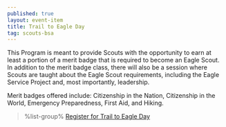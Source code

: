 ```yaml
---
published: true
layout: event-item
title: Trail to Eagle Day
tag: scouts-bsa
---
```


This Program is meant to provide Scouts with the opportunity to earn at least a portion of a merit badge that is required to become an Eagle Scout.  In addition to the merit badge class, there will also be a session where Scouts are taught about the Eagle Scout requirements, including the Eagle Service Project and, most importantly, leadership. 

Merit badges offered include: Citizenship in the Nation, Citizenship in the World, Emergency Preparedness, First Aid, and Hiking.

> %list-group%
> <a href="https://scoutingevent.com/066-56090" class="list-group-item">Register for Trail to Eagle Day</a>

